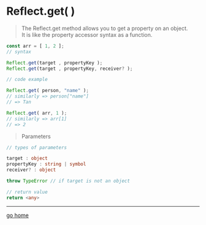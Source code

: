 # Reflect.get( )

> The Reflect.get method allows you to get a property on an object.  
> It is like the property accessor syntax as a function.

```ts
const arr = [ 1, 2 ];
// syntax

Reflect.get(target , propertyKey );
Reflect.get(target , propertyKey, receiver? );

// code example

Reflect.get( person, "name" ); 
// similarly => person["name"]
// => Tan

Reflect.get( arr, 1 ); 
// similarly => arr[1]
// => 2
```

> Parameters

```ts
// types of parameters

target : object
propertyKey : string | symbol
receiver? : object 

throw TypeError // if target is not an object

// return value
return <any>
```

---

[go home](../Reflect.md)
